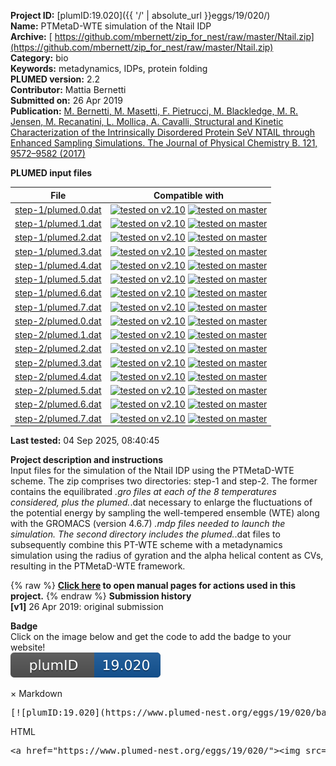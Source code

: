 **Project ID:** [plumID:19.020]({{ '/' | absolute_url }}eggs/19/020/)  
**Name:**  PTMetaD-WTE simulation of the Ntail IDP  
**Archive:** [ https://github.com/mbernett/zip_for_nest/raw/master/Ntail.zip](https://github.com/mbernett/zip_for_nest/raw/master/Ntail.zip)  
**Category:**  bio  
**Keywords:**  metadynamics, IDPs, protein folding  
**PLUMED version:**  2.2  
**Contributor:**  Mattia Bernetti  
**Submitted on:** 26 Apr 2019  
**Publication:** [M. Bernetti, M. Masetti, F. Pietrucci, M. Blackledge, M. R. Jensen, M. Recanatini, L. Mollica, A. Cavalli, Structural and Kinetic Characterization of the Intrinsically Disordered Protein SeV NTAIL through Enhanced Sampling Simulations. The Journal of Physical Chemistry B. 121, 9572–9582 (2017)](http://dx.doi.org/10.1021/acs.jpcb.7b08925)  
  
**PLUMED input files**  
  
| File     | Compatible with |  
|:--------:|:--------:|  
| [step-1/plumed.0.dat](./data/step-1/plumed.0.dat.md) |  [![tested on v2.10](https://img.shields.io/badge/v2.10-passing-green.svg)](data/step-1/plumed.0.dat.plumed.stderr) [![tested on master](https://img.shields.io/badge/master-passing-green.svg)](data/step-1/plumed.0.dat.plumed_master.stderr) |  
| [step-1/plumed.1.dat](./data/step-1/plumed.1.dat.md) |  [![tested on v2.10](https://img.shields.io/badge/v2.10-passing-green.svg)](data/step-1/plumed.1.dat.plumed.stderr) [![tested on master](https://img.shields.io/badge/master-passing-green.svg)](data/step-1/plumed.1.dat.plumed_master.stderr) |  
| [step-1/plumed.2.dat](./data/step-1/plumed.2.dat.md) |  [![tested on v2.10](https://img.shields.io/badge/v2.10-passing-green.svg)](data/step-1/plumed.2.dat.plumed.stderr) [![tested on master](https://img.shields.io/badge/master-passing-green.svg)](data/step-1/plumed.2.dat.plumed_master.stderr) |  
| [step-1/plumed.3.dat](./data/step-1/plumed.3.dat.md) |  [![tested on v2.10](https://img.shields.io/badge/v2.10-passing-green.svg)](data/step-1/plumed.3.dat.plumed.stderr) [![tested on master](https://img.shields.io/badge/master-passing-green.svg)](data/step-1/plumed.3.dat.plumed_master.stderr) |  
| [step-1/plumed.4.dat](./data/step-1/plumed.4.dat.md) |  [![tested on v2.10](https://img.shields.io/badge/v2.10-passing-green.svg)](data/step-1/plumed.4.dat.plumed.stderr) [![tested on master](https://img.shields.io/badge/master-passing-green.svg)](data/step-1/plumed.4.dat.plumed_master.stderr) |  
| [step-1/plumed.5.dat](./data/step-1/plumed.5.dat.md) |  [![tested on v2.10](https://img.shields.io/badge/v2.10-passing-green.svg)](data/step-1/plumed.5.dat.plumed.stderr) [![tested on master](https://img.shields.io/badge/master-passing-green.svg)](data/step-1/plumed.5.dat.plumed_master.stderr) |  
| [step-1/plumed.6.dat](./data/step-1/plumed.6.dat.md) |  [![tested on v2.10](https://img.shields.io/badge/v2.10-passing-green.svg)](data/step-1/plumed.6.dat.plumed.stderr) [![tested on master](https://img.shields.io/badge/master-passing-green.svg)](data/step-1/plumed.6.dat.plumed_master.stderr) |  
| [step-1/plumed.7.dat](./data/step-1/plumed.7.dat.md) |  [![tested on v2.10](https://img.shields.io/badge/v2.10-passing-green.svg)](data/step-1/plumed.7.dat.plumed.stderr) [![tested on master](https://img.shields.io/badge/master-passing-green.svg)](data/step-1/plumed.7.dat.plumed_master.stderr) |  
| [step-2/plumed.0.dat](./data/step-2/plumed.0.dat.md) |  [![tested on v2.10](https://img.shields.io/badge/v2.10-passing-green.svg)](data/step-2/plumed.0.dat.plumed.stderr) [![tested on master](https://img.shields.io/badge/master-passing-green.svg)](data/step-2/plumed.0.dat.plumed_master.stderr) |  
| [step-2/plumed.1.dat](./data/step-2/plumed.1.dat.md) |  [![tested on v2.10](https://img.shields.io/badge/v2.10-passing-green.svg)](data/step-2/plumed.1.dat.plumed.stderr) [![tested on master](https://img.shields.io/badge/master-passing-green.svg)](data/step-2/plumed.1.dat.plumed_master.stderr) |  
| [step-2/plumed.2.dat](./data/step-2/plumed.2.dat.md) |  [![tested on v2.10](https://img.shields.io/badge/v2.10-passing-green.svg)](data/step-2/plumed.2.dat.plumed.stderr) [![tested on master](https://img.shields.io/badge/master-passing-green.svg)](data/step-2/plumed.2.dat.plumed_master.stderr) |  
| [step-2/plumed.3.dat](./data/step-2/plumed.3.dat.md) |  [![tested on v2.10](https://img.shields.io/badge/v2.10-passing-green.svg)](data/step-2/plumed.3.dat.plumed.stderr) [![tested on master](https://img.shields.io/badge/master-passing-green.svg)](data/step-2/plumed.3.dat.plumed_master.stderr) |  
| [step-2/plumed.4.dat](./data/step-2/plumed.4.dat.md) |  [![tested on v2.10](https://img.shields.io/badge/v2.10-passing-green.svg)](data/step-2/plumed.4.dat.plumed.stderr) [![tested on master](https://img.shields.io/badge/master-passing-green.svg)](data/step-2/plumed.4.dat.plumed_master.stderr) |  
| [step-2/plumed.5.dat](./data/step-2/plumed.5.dat.md) |  [![tested on v2.10](https://img.shields.io/badge/v2.10-passing-green.svg)](data/step-2/plumed.5.dat.plumed.stderr) [![tested on master](https://img.shields.io/badge/master-passing-green.svg)](data/step-2/plumed.5.dat.plumed_master.stderr) |  
| [step-2/plumed.6.dat](./data/step-2/plumed.6.dat.md) |  [![tested on v2.10](https://img.shields.io/badge/v2.10-passing-green.svg)](data/step-2/plumed.6.dat.plumed.stderr) [![tested on master](https://img.shields.io/badge/master-passing-green.svg)](data/step-2/plumed.6.dat.plumed_master.stderr) |  
| [step-2/plumed.7.dat](./data/step-2/plumed.7.dat.md) |  [![tested on v2.10](https://img.shields.io/badge/v2.10-passing-green.svg)](data/step-2/plumed.7.dat.plumed.stderr) [![tested on master](https://img.shields.io/badge/master-passing-green.svg)](data/step-2/plumed.7.dat.plumed_master.stderr) |  
  
**Last tested:**  04 Sep 2025, 08:40:45
  
**Project description and instructions**  
Input files for the simulation of the Ntail IDP using the PTMetaD-WTE scheme. The zip comprises two directories: step-1 and step-2. The former contains the equilibrated *.gro files at each of the 8 temperatures considered, plus the plumed.*.dat necessary to enlarge the fluctuations of the potential energy by sampling the well-tempered ensemble (WTE) along with the GROMACS (version 4.6.7) *.mdp files needed to launch the simulation. The second directory includes the plumed.*.dat files to subsequently combine this PT-WTE scheme with a metadynamics simulation using the radius of gyration and the alpha helical content as CVs, resulting in the PTMetaD-WTE framework. 

  
{% raw %}
<b><a href="https://www.plumed.org/doc-master/user-doc/html/actionlist/?actions=GYRATION,ENERGY,WHOLEMOLECULES,METAD,ENDPLUMED,PRINT,ALPHARMSD,MOLINFO" target="_blank">Click here</a> to open manual pages for actions used in this project.</b>
{% endraw %}
**Submission history**  
**[v1]** 26 Apr 2019: original submission  
  
**Badge**  
Click on the image below and get the code to add the badge to your website!  
<img src="./badge.svg" alt="plumeDnest:19.020" id="myBtn" class="badge">
<div id="myModal" class="modal">
  <div class="modal-content">
    <span class="close">&times;</span>
    Markdown<pre>[![plumID:19.020](https://www.plumed-nest.org/eggs/19/020/badge.svg)](https://www.plumed-nest.org/eggs/19/020/)</pre>
    HTML<pre>&lt;a href="https://www.plumed-nest.org/eggs/19/020/"&gt;&lt;img src="https://www.plumed-nest.org/eggs/19/020/badge.svg" alt="plumID:19.020"&gt;&lt;/a&gt;</pre>
  </div>
</div>
